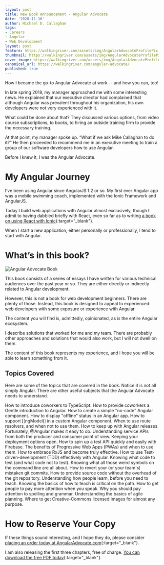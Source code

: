 ```yaml
---
layout: post
title: New Book Announcement - Angular Advocate
date: '2020-11-16'
author: Michael D. Callaghan
tags: 
- Careers
- Angular
- Web Development
layout: post
feature: https://walkingriver.com/assets/img/AngularAdvocateProfilePic.jpg
thumbnail: https://walkingriver.com/assets/img/AngularAdvocateProfilePic.jpg
cover_image: https://walkingriver.com/assets/img/AngularAdvocateProfilePic.jpg
canonical_url: https://walkingriver.com/angular-advocate/
published: true
---
```


How I became the go-to Angular Advocate at work -- and how you can, too!

<!--more-->

In late spring 2018, my manager approached me with some interesting news. He explained that our executive director had complained that although Angular was prevalent throughout his organization, his own developers were not very experienced with it.

What could be done about that? They discussed various options, from video course subscriptions, to books, to hiring an outside training firm to provide the necessary training.

At that point, my manager spoke up. “What if we ask Mike Callaghan to do it?” He then proceeded to recommend me in an executive meeting to train a group of our software developers how to use Angular.

Before I knew it, I was the Angular Advocate.

# My Angular Journey
I’ve been using Angular since AngularJS 1.2 or so. My first ever Angular app was a mobile swimming coach, implemented with the Ionic Framework and AngularJS.

Today I build web applications with Angular almost exclusively, though I admit to having dabbled briefly with React, even so far as to writing [a book on using React with Ionic](https://gum.co/ionic-react){:target="_blank"}.

When I start a new application, either personally or professionally, I tend to start with Angular.

# What’s in this book?
![Angular Advocate Book](https://walkingriver.com/assets/img/angular-advocate-3d.jpg)

This book consists of a series of essays I have written for various technical audiences over the past year or so. They are either directly or indirectly related to Angular development.

However, this is not a book for web development beginners. There are plenty of those. Instead, this book is designed to appeal to experienced web developers with some exposure or experience with Angular.

The content you will find is, admittedly, opinionated, as is the entire Angular ecosystem.

I describe solutions that worked for me and my team. There are probably other approaches and solutions that would also work, but I will not dwell on them.

The content of this book represents my experience, and I hope you will be able to learn something from it.

## Topics Covered

Here are some of the topics that are covered in the book. Notice it is not all simply Angular. There are other useful subjects that the Angular Advocate needs to understand.

How to introduce coworkers to TypeScript.
How to provide coworkers a Gentle introduction to Angular.
How to create a simple "no-code" Angular component.
How to display "offline" status in an Angular app.
How to support [(ngModel)] in a custom Angular component.
When to use route resolvers, and when not to use them.
How to keep up with Angular releases. Fortunately, @Angular makes it easy to do. 
Understanding service APIs from both the producer and consumer point of view.
Keeping your deployment options open.
How to spin up a test API quickly and easily with Firebase.
The benefits of Progressive Web Apps (PWAs) and when to use them.
How to embrace RxJS and become truly effective.
How to use Test-driven-development (TDD) effectively with Angular.
Knowing what code to test (and what code not to test).
Knowing what all those weird symbols on the command line are all about.
How to revert your (or your team's) mistaken git commits.
How to provide source code without the overhead of the git repository.
Understanding how people learn, before you need to teach.
Knowing the basics of how to teach is critical on the  path.
How to get people to pay more attention when you speak.
Why you should pay attention to spelling and grammar.
Understanding the basics of agile planning.
Where to get Creative-Commons licensed images for almost any purpose.

# How to Reserve Your Copy
If these things sound interesting, and I hope they do, please consider [placing an order today at AngularAdvocate.com](https://gum.co/angular-advocate){:target="_blank"}.

I am also releasing the first three chapters, free of charge. [You can download the free PDF today](https://gum.co/angular-advocate-preview){:target="_blank"}.
